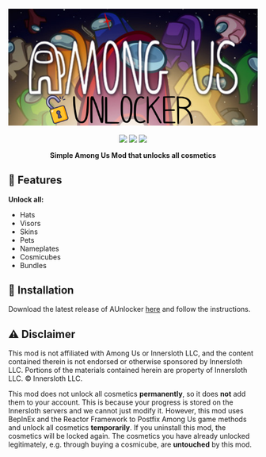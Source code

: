 <p align="center">
  <img src="./icon.png">
</p>

<p align="center">
  <img src="https://img.shields.io/badge/Made%20with-C%23-1f425f.svg?style=plastic&logo=csharp&color=000000&labelColor=A200FF">
  <img src="https://img.shields.io/badge/license-GPL-brightgreen.svg?style=plastic&logo=GNU&label=License">
  <img src="https://img.shields.io/badge/Reactor-blue.svg?style=plastic&logo=React&color=000000&label=Using">
</p>

<p align="center">
<b>Simple Among Us Mod that unlocks all cosmetics</b>


## 🎉 Features
**Unlock all:**
- Hats
- Visors
- Skins
- Pets
- Nameplates
- Cosmicubes
- Bundles

## 💾 Installation
Download the latest release of AUnlocker [here](https://github.com/kk-dev7/AUnlocker/releases) and follow the instructions.

## ⚠️ Disclaimer
This mod is not affiliated with Among Us or Innersloth LLC, and the content contained therein is not endorsed or otherwise sponsored by Innersloth LLC. Portions of the materials contained herein are property of Innersloth LLC. © Innersloth LLC.

This mod does not unlock all cosmetics **permanently**, so it does **not** add them to your account. This is because your progress is stored on the Innersloth servers and we cannot just modify it. However, this mod uses BepInEx and the Reactor Framework to Postfix Among Us game methods and unlock all cosmetics **temporarily**. If you uninstall this mod, the cosmetics will be locked again. The cosmetics you have already unlocked legitimately, e.g. through buying a cosmicube, are **untouched** by this mod.
